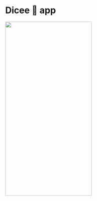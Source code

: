 

# Dicee 🎲 app



<img src="https://github.com/Yaseen549/DiceeApp/blob/main/DiceeApp.gif" width="275" height="550"/>

